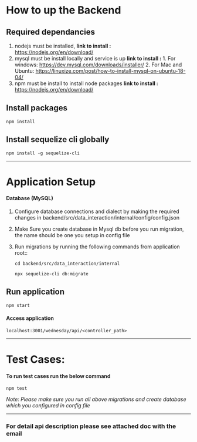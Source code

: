 # How to up the Backend

## Required dependancies
1. nodejs must be installed,
    **link to install :** https://nodejs.org/en/download/
2. mysql must be install locally and service is up
    **link to install :**
        1. For windows: https://dev.mysql.com/downloads/installer/
        2. For Mac and Ubuntu: https://linuxize.com/post/how-to-install-mysql-on-ubuntu-18-04/
3. npm must be install to install node packages 
    **link to install :** https://nodejs.org/en/download/

## Install packages
`npm install`

## Install sequelize cli globally
`npm install -g sequelize-cli`

-----------------------------------------------
# Application Setup
#### Database (MySQL)
1. Configure database connections and dialect by making the required changes in 
    backend/src/data_interaction/internal/config/config.json

2. Make Sure you create database in Mysql db before you run migration, the name should be one you setup in config file

2. Run migrations by running the following commands from application root::

    `cd backend/src/data_interaction/internal`
    
    `npx sequelize-cli db:migrate`

## Run application
    npm start

#### Access application
    localhost:3001/wednesday/api/<controller_path>

-----------------------------------
# Test Cases:
#### To run test cases run the below command

`npm test`

*Note: Please make sure you run all above migrations and create database which you configured in config file*

-----------------------------------
### For detail api description please see attached doc with the email
